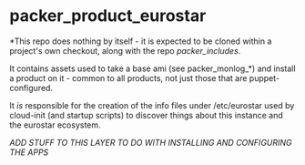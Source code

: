 # packer\_product\_eurostar

*This repo does nothing by itself - it is expected to be cloned
within a project's own checkout, along with the repo _packer_includes_.

It contains assets used to take a base ami (see packer_monlog_*)
and install a product on it - common to all products, not just those
that are puppet-configured.

It *is* responsible for the creation of the info files under
/etc/eurostar used by cloud-init (and startup scripts) to discover things
about this instance and the eurostar ecosystem.

*ADD STUFF TO THIS LAYER TO DO WITH INSTALLING AND CONFIGURING THE APPS*


